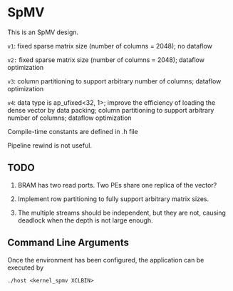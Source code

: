 SpMV
====

This is an SpMV design.

`v1`: fixed sparse matrix size (number of columns = 2048); no dataflow

`v2:` fixed sparse matrix size (number of columns = 2048); dataflow optimization

`v3`: column partitioning to support arbitrary number of columns; dataflow optimization

`v4`: data type is ap_ufixed<32, 1>; improve the efficiency of loading the dense vector by data packing; column partitioning to support arbitrary number of columns; dataflow optimization

Compile-time constants are defined in .h file

Pipeline rewind is not useful.

## TODO
1. BRAM has two read ports. Two PEs share one replica of the vector?

2. Implement row partitioning to fully support arbitrary matrix sizes.

3. The multiple streams should be independent, but they are not, causing deadlock when the depth is not large enough.

## Command Line Arguments
Once the environment has been configured, the application can be executed by
```
./host <kernel_spmv XCLBIN>
```
